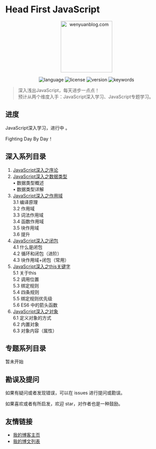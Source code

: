 # Head First JavaScript

<p align="center">
  <img src="https://www.wenyuanblog.com/medias/logo/javascript.png" alt="wenyuanblog.com" width="160" hegiht="160"/>
</p>

<p align="center">
  <img alt="language" src="https://img.shields.io/badge/language-md-brightgreen.svg?style=flat-square">
  <img alt="license" src="https://img.shields.io/badge/license-MIT-green.svg?style=flat-square">
  <img alt="version" src="https://img.shields.io/badge/version-2019-blue.svg?style=flat-square">
  <img alt="keywords" src="https://img.shields.io/badge/keywords-javascript-blue.svg?style=flat-square">
</p>

> 深入浅出JavaScript，每天进步一点点！  
> 预计从两个维度入手：JavaScript深入学习、JavaScript专题学习。

## 进度
JavaScript深入学习，进行中 。

Fighting Day By Day！


## 深入系列目录
1. [JavaScript深入之序论](https://github.com/winyuan/head-frist-javascript/blob/master/articles/深入系列/JavaScript深入之序论.md)  
2. [JavaScript深入之数据类型](https://github.com/winyuan/head-frist-javascript/blob/master/articles/深入系列/JavaScript深入之数据类型.md)  
  • 数据类型概述  
  • 数据类型详解  
3. [JavaScript深入之作用域](https://github.com/winyuan/head-frist-javascript/blob/master/articles/深入系列/JavaScript深入之作用域.md)  
  3.1 编译原理  
  3.2 作用域  
  3.3 词法作用域  
  3.4 函数作用域  
  3.5 块作用域  
  3.6 提升  
4. [JavaScript深入之闭包](https://github.com/winyuan/head-frist-javascript/blob/master/articles/深入系列/JavaScript深入之闭包.md)  
  4.1 什么是闭包  
  4.2 循环和闭包（进阶）  
  4.3 块作用域+闭包（常用）  
5. [JavaScript深入之this关键字](https://github.com/winyuan/head-frist-javascript/blob/master/articles/深入系列/JavaScript深入之this关键字.md)  
  5.1 关于this  
  5.2 调用位置  
  5.3 绑定规则  
  5.4 四条规则  
  5.5 绑定规则优先级  
  5.6 ES6 中的箭头函数  
6. [JavaScript深入之对象](https://github.com/winyuan/head-frist-javascript/blob/master/articles/深入系列/JavaScript深入之对象.md)  
  6.1 定义对象的方式  
  6.2 内置对象  
  6.3 对象内容（属性）  

## 专题系列目录
暂未开始

## 勘误及提问
如果有疑问或者发现错误，可以在 issues 进行提问或勘误。

如果喜欢或者有所启发，欢迎 star，对作者也是一种鼓励。

## 友情链接
* [我的博客主页](https://www.wenyuanblog.com/)
* [我的博文列表](https://github.com/winyuan/blog)
